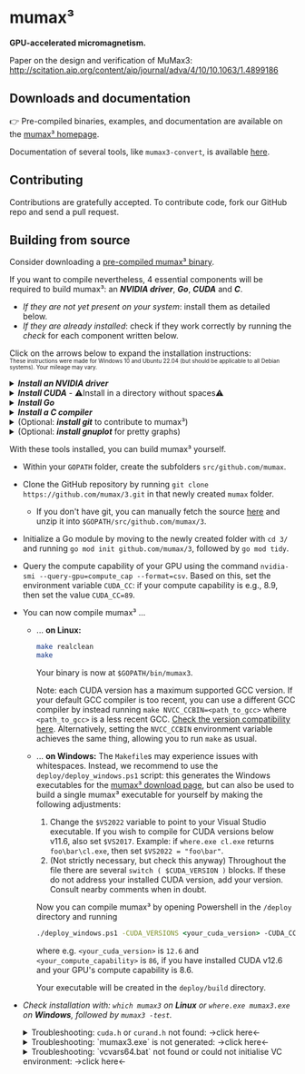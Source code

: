 <!-- markdownlint-disable MD033 -->

# mumax³

**GPU-accelerated micromagnetism.**

Paper on the design and verification of MuMax3: <http://scitation.aip.org/content/aip/journal/adva/4/10/10.1063/1.4899186>

<!-- [![Build Status](https://travis-ci.org/mumax/3.svg?branch=master)](https://travis-ci.org/mumax/3) -->

## Downloads and documentation

👉 Pre-compiled binaries, examples, and documentation are available on the [mumax³ homepage](https://mumax.github.io).

Documentation of several tools, like `mumax3-convert`, is available [here](https://godoc.org/github.com/mumax/3/cmd).

## Contributing

Contributions are gratefully accepted. To contribute code, fork our GitHub repo and send a pull request.

## Building from source

Consider downloading a [pre-compiled mumax³ binary](https://mumax.github.io/download.html).

If you want to compile nevertheless, 4 essential components will be required to build mumax³: an ***NVIDIA driver***, ***Go***, ***CUDA*** and ***C***.

* *If they are not yet present on your system*: install them as detailed below.
* *If they are already installed*: check if they work correctly by running the *check* for each component written below.

Click on the arrows below to expand the installation instructions:<br><sub><sup>These instructions were made for Windows 10 and Ubuntu 22.04 (but should be applicable to all Debian systems). Your mileage may vary.</sup></sub>

<details><summary><b><i>Install an NVIDIA driver</i></b></summary>

* **Windows**: Find a suitable driver [here](https://www.nvidia.com/en-us/drivers/).
* **Linux**: [Install the NVIDIA proprietary driver](https://www.nvidia.com/en-us/drivers/unix/). <!-- version 440.44 recommended --><details><summary>Troubleshooting Linux &rarr;click here&larr;</summary>
  If the following error occurs, proceed as follows:

  ```batch
  nvidia-smi has failed because it couldn't communicate with the NVIDIA driver. Make sure that the latest NVIDIA driver is installed and running
  ```

  1) Check for existing NVIDIA drivers.
      * Run `dpkg -l | grep nvidia` to see if any NVIDIA drivers are installed.
      * If it shows some drivers, you might want to uninstall them before proceeding with the clean installation: `sudo apt-get --purge remove '*nvidia*'`
  2) Update system packages. Make sure your system is up to date with `sudo apt update` and `sudo apt upgrade`.
  3) (Optional but recommended:) Add the official NVIDIA PPA to ensure you have access to the latest NVIDIA drivers with `sudo add-apt-repository ppa:graphics-drivers/ppa` and `sudo apt update`.
  4) Install the recommended driver. Ubuntu can automatically detect and recommend the right NVIDIA driver for your system with the command `ubuntu-drivers devices`. This will list the available drivers for your GPU and mark the recommended one. <br> To install the recommended NVIDIA driver, use `sudo apt install nvidia-driver-<version>` (replace `<version>` with the number of the recommended driver e.g., nvidia-driver-535)
  5) Reboot your system with `sudo reboot` to apply the changes.

  6) Verify the installation with `nvidia-smi`. This returns something like this, which shows you the driver version in the top center:

  ```bash
      +-----------------------------------------------------------------------------------------+
      | NVIDIA-SMI 552.22                 Driver Version: 552.22         CUDA Version: 12.4     |
      |-----------------------------------------+------------------------+----------------------+
      | GPU  Name                     TCC/WDDM  | Bus-Id          Disp.A | Volatile Uncorr. ECC |
      | Fan  Temp   Perf          Pwr:Usage/Cap |           Memory-Usage | GPU-Util  Compute M. |
      |                                         |                        |               MIG M. |
      |=========================================+========================+======================|
      |   0  NVIDIA GeForce RTX 3080 ...  WDDM  |   00000000:01:00.0 Off |                  N/A |
      | N/A   53C    P8              9W /  115W |     257MiB /   8192MiB |      0%      Default |
      |                                         |                        |                  N/A |
      +-----------------------------------------+------------------------+----------------------+

      +-----------------------------------------------------------------------------------------+
      | Processes:                                                                              |
      |  GPU   GI   CI        PID   Type   Process name                              GPU Memory |
      |        ID   ID                                                               Usage      |
      |=========================================================================================|
      |    0   N/A  N/A     28420    C+G   ...Programs\Microsoft VS Code\Code.exe      N/A      |
      |    0   N/A  N/A     31888    C+G   ...les\Microsoft OneDrive\OneDrive.exe      N/A      |
      +-----------------------------------------------------------------------------------------+
  ```

  </details>
* **WSL**: Follow the instructions and troubleshooting for Linux above. If you encounter issues/errors during that process, see the troubleshooting section below: <details><summary>Troubleshooting WSL &rarr;click here&larr;</summary>
    When using Windows Subsystem for Linux, your graphics card might not be recognized. If an error occurs after running the command:

    1) If `ubuntu-drivers devices` throws the error
        * `Command 'ubuntu-drivers' not found`: run the command `sudo apt install ubuntu-drivers-common`.
        * `ERROR:root:aplay command not found`: run the command `sudo apt install alsa-utils`.
    2) If `sudo apt install nvidia-driver-<version>` throws the error `E: Unable to locate package nvidia-driver-<version>`: run the commands

        ```bash
        sudo apt install software-properties-gtk
        sudo add-apt-repository universe
        sudo add-apt-repository multiverse
        sudo apt update
        sudo apt install nvidia-driver-<version> 
        ```

    3) If `nvidia-smi` throws the error `nvidia: command not found`: the controller is probably not using the correct interface (`sudo lshw -c display` should show NVIDIA). To solve this, follow [these steps](https://learn.microsoft.com/en-us/windows/wsl/tutorials/gpu-compute). If a `docker: permission denied` error occurs: close and re-open WSL.

  </details>

👉 *Check NVIDIA driver installation with: `nvidia-smi`*

</details>

<details><summary><b><i>Install CUDA</i></b> - ⚠️Install in a directory without spaces⚠️</summary>

* **Windows**: Download an installer from [the CUDA website](https://developer.nvidia.com/cuda-downloads).
  * ⚠️ **To avoid common issues, the installation directory should not contain spaces. If possible, install in `C:\cuda`.** Spaces should not cause issues when running `deploy_windows.ps1`, but this is not guaranteed.
* **Linux**: Use `sudo apt-get install nvidia-cuda-toolkit`, or [download an installer](https://developer.nvidia.com/cuda-downloads).
  * Pick the default installation path. **If this is not `usr/local/cuda/`, create a symlink to that path.**
  * Match the version shown in your driver (see top right in `nvidia-smi` output).
  * When prompted what to install: do not install the driver again, only the CUDA toolkit.
  * Add the CUDA `bin` and `lib64` paths to your `PATH` and `LD_LIBRARY_PATH` by adding the following lines at the end of your shell profile file (usually `.bashrc` for Bash):

    ```bash
    export PATH=/usr/local/cuda/bin:$PATH
    export LD_LIBRARY_PATH=/usr/local/cuda/lib64:$LD_LIBRARY_PATH
    ```

    Apply the changes with `source ~/.bashrc`.

👉 *Check CUDA installation with: `nvcc --version`*

</details>

<details><summary><b><i>Install Go</i></b></summary>

* Download and install from [the Go website](https://go.dev/doc/install).
* The `GOPATH` environment variable should have been set automatically (note: the folder it points to probably doesn't exist yet).<br>*Check with `go env GOPATH`.* <details><summary><i>Click here to set `GOPATH` manually if it does not exist.</i></summary>
  * On **Windows:** `%USERPROFILE%/go` is often used, e.g. `C:/Users/<name>/go`. See [this guide](https://www.wikihow.com/Change-the-PATH-Environment-Variable-on-Windows) if you are unfamiliar with environment variables.
  * On **Linux:** `~/go` is often used. Open or create the `~/.bashrc` file and add the following lines.

    ```bash
    export GOPATH=$HOME/go
    export PATH=$PATH:$GOPATH/bin
    ```

    After editing the file, apply the changes by running `source ~/.bashrc`.
    </details>

👉 *Check Go installation with: `go version`*

</details>

<details><summary><b><i>Install a C compiler</i></b></summary>

* **Linux:** `sudo apt-get install gcc`
  * ⚠️ each CUDA version has a maximum supported `gcc` version. [This StackOverflow answer](https://stackoverflow.com/a/46380601) lists the maximum supported `gcc` version for each CUDA version. If necessary, use `sudo apt-get install gcc-<min_version>` instead, with the appropriate `<min_version>`.
* **Windows:**
  * CUDA does not support the `gcc` compiler on Windows, so download and install [Visual Studio](https://visualstudio.microsoft.com/downloads/) with the "Desktop development with C++" workload.  After installing, check if the path to `cl.exe` was added to your `PATH` environment variable (i.e., check whether `where cl.exe` returns an appropriate path like `C:\Program Files\Microsoft Visual Studio\2022\Community\VC\Tools\MSVC\14.29.30133\bin\HostX64\x64`). If not, add it manually.
  * To compile Go, on the other hand, `gcc` is needed. Usually this is included in the Go installation, but if not it can be downloaded and installed from [w64devkit](https://github.com/skeeto/w64devkit/releases).

👉 *Check C installation with: `gcc --version` on Linux and `where.exe cl.exe` on Windows.*

</details>

<details><summary>(Optional: <b><i>install git</i></b> to contribute to mumax³)</summary>

<sub><sup>If you don't have a GitHub profile yet, make one [here](https://github.com/join).</sup></sub>

* **Windows:** [Download](https://git-scm.com/downloads) and install.
  <!-- If Git shows many changed .go files, but the files do not have any visible changes, this is likely due to a different line ending being used. Run `git config core.autocrlf input` in the `mumax/3` directory to avoid changing the line ending. -->
* **Linux:** `sudo apt install git`
* [Set up your username in Git](https://docs.github.com/en/get-started/getting-started-with-git/setting-your-username-in-git) and [setup an SSH key for your GitHub account](https://docs.github.com/en/authentication/connecting-to-github-with-ssh/adding-a-new-ssh-key-to-your-github-account).

👉 *Check Git installation with: `git –-version`*

</details>

<details><summary>(Optional: <b><i>install gnuplot</i></b> for pretty graphs)</summary>

* **Windows:** [Download]((http://www.gnuplot.info/download.html)) and install.
* **Linux:** `sudo apt-get install gnuplot`

👉 *Check gnuplot installation with: `gnuplot -V`*

</details>

With these tools installed, you can build mumax³ yourself.

* Within your `GOPATH` folder, create the subfolders `src/github.com/mumax`.
* Clone the GitHub repository by running `git clone https://github.com/mumax/3.git` in that newly created `mumax` folder.
  * If you don't have git, you can manually fetch the source [here](https://github.com/mumax/3/releases) and unzip it into `$GOPATH/src/github.com/mumax/3`.
* Initialize a Go module by moving to the newly created folder with `cd 3/` and running `go mod init github.com/mumax/3`, followed by `go mod tidy`.
* Query the compute capability of your GPU using the command `nvidia-smi --query-gpu=compute_cap --format=csv`. Based on this, set the environment variable `CUDA_CC`: if your compute capability is e.g., 8.9, then set the value `CUDA_CC=89`.
* You can now compile mumax³ ...
  * ... **on Linux:**

    ```bash
    make realclean
    make
    ```

    Your binary is now at `$GOPATH/bin/mumax3`.

    Note: each CUDA version has a maximum supported GCC version. If your default GCC compiler is too recent, you can use a different GCC compiler by instead running `make NVCC_CCBIN=<path_to_gcc>` where `<path_to_gcc>` is a less recent GCC. [Check the version compatibility here](https://stackoverflow.com/a/46380601). Alternatively, setting the `NVCC_CCBIN` environment variable achieves the same thing, allowing you to run `make` as usual.

  * ... **on Windows:**
    The `Makefile`s may experience issues with whitespaces. Instead, we recommend to use the `deploy/deploy_windows.ps1` script: this generates the Windows executables for the [mumax³ download page](https://mumax.github.io/download.html), but can also be used to build a single mumax³ executable for yourself by making the following adjustments:
    1) Change the `$VS2022` variable to point to your Visual Studio executable. If you wish to compile for CUDA versions below v11.6, also set `$VS2017`. Example: if `where.exe cl.exe` returns `foo\bar\cl.exe`, then set `$VS2022 = "foo\bar"`.
    2) (Not strictly necessary, but check this anyway) Throughout the file there are several `switch ( $CUDA_VERSION )` blocks. If these do not address your installed CUDA version, add your version. Consult nearby comments when in doubt.

    Now you can compile mumax³ by opening Powershell in the `/deploy` directory and running

    ```bat
    ./deploy_windows.ps1 -CUDA_VERSIONS <your_cuda_version> -CUDA_CC <your_compute_capability>
    ```

    where e.g. `<your_cuda_version>` is `12.6` and `<your_compute_capability>` is `86`, if you have installed CUDA v12.6 and your GPU's compute capability is 8.6.

    Your executable will be created in the `deploy/build` directory.

* *Check installation with: `which mumax3` on **Linux** or `where.exe mumax3.exe` on **Windows**, followed by `mumax3 -test`.* <details><summary>Troubleshooting: `cuda.h` or `curand.h` not found: &rarr;click here&larr;</summary>
  This usually means that the `CGO_CFLAGS` and `CGO_LDFLAGS` environment variables are not found or point to the wrong path. To fix this, either define them in the script you are using to build mumax³, or define them in the terminal before running the script.
  * On **Windows:** say your CUDA is installed in `%CUDA_PATH%` (e.g. `C:\Program Files\NVIDIA GPU Computing Toolkit\CUDA\v12.1`), then run these two lines in Powershell before running `deploy_windows.ps1`:

    ```powershell
    $env:CGO_CFLAGS = '-I "%CUDA_PATH%\include"'
    $env:CGO_LDFLAGS = '-L "%CUDA_PATH%\lib\x64"'
    ```

  </details>
  <details><summary>Troubleshooting: `mumax3.exe` is not generated: &rarr;click here&larr;</summary>

  If, during the build process of mumax³, everything runs smoothly until you get the error that the `mumax3.exe` executable can not be found, try setting the `CGO_ENABLED` environment variable to `1` in your build script.

  </details>
  <details><summary>Troubleshooting: `vcvars64.bat` not found or could not initialise VC environment: &rarr;click here&larr;</summary>

  CUDA requires Visual Studio to compile, which tries to set various environment variables.
  If Visual Studio fails to do so automatically, you can open a new shell, manually run the `vcvars64.bat` file there (the error message should contain the path to this Batch file), and then compile mumax using that shell.

  </details>

